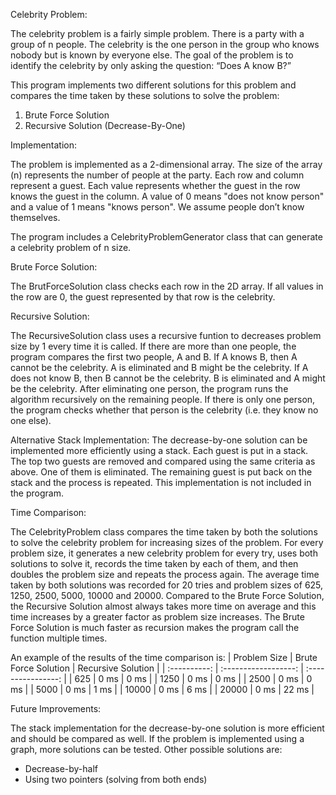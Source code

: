 Celebrity Problem:

The celebrity problem is a fairly simple problem. There is a party with a group of n people. The celebrity is the one person in the group who knows nobody but is known by everyone else. The goal of the problem is to identify the celebrity by only asking the question: “Does A know B?”

This program implements two different solutions for this problem and compares the time taken by these solutions to solve the problem:
1) Brute Force Solution
2) Recursive Solution (Decrease-By-One)


Implementation:

The problem is implemented as a 2-dimensional array. The size of the array (n) represents the number of people at the party. Each row and column represent a guest. Each value represents whether the guest in the row knows the guest in the column. A value of 0 means "does not know person" and a value of 1 means "knows person". We assume people don’t know themselves.

The program includes a CelebrityProblemGenerator class that can generate a celebrity problem of n size.


Brute Force Solution:

The BrutForceSolution class checks each row in the 2D array. If all values in the row are 0, the guest represented by that row is the celebrity.


Recursive Solution: 

The RecursiveSolution class uses a recursive funtion to decreases problem size by 1 every time it is called. If there are more than one people, the program compares the first two people, A and B. If A knows B, then A cannot be the celebrity. A is eliminated and B might be the celebrity. If A does not know B, then B cannot be the celebrity. B is eliminated and A might be the celebrity. After eliminating one person, the program runs the algorithm recursively on the remaining people. If there is only one person, the program checks whether that person is the celebrity (i.e. they  know no one else). 

Alternative Stack Implementation:
The decrease-by-one solution can be implemented more efficiently using a stack. Each guest is put in a stack. The top two guests are removed and compared using the same criteria as above. One of them is eliminated. The remaining guest is put back on the stack and the process is repeated. This implementation is not included in the program.


Time Comparison:

The CelebrityProblem class compares the time taken by both the solutions to solve the celebrity problem for increasing sizes of the problem. For every problem size, it generates a new celebrity problem for every try, uses both solutions to solve it, records the time taken by each of them, and then doubles the problem size and repeats the process again. The average time taken by both solutions was recorded for  20 tries and problem sizes of 625, 1250, 2500, 5000, 10000 and 20000. Compared to the Brute Force Solution, the Recursive Solution almost always takes more time on average and this time increases by a greater factor as problem size increases. The Brute Force Solution is much faster as recursion makes the program call the function multiple times. 

An example of the results of the time comparison is:
| Problem Size | Brute Force Solution | Recursive Solution |
| :----------: | :------------------: | :----------------: |
| 625 | 0 ms | 0 ms |
| 1250 | 0 ms | 0 ms |
| 2500 | 0 ms | 0 ms |
| 5000 | 0 ms | 1 ms |
| 10000 | 0 ms | 6 ms |
| 20000 | 0 ms | 22 ms |


Future Improvements:

The stack implementation for the decrease-by-one solution is more efficient and should be compared as well. If the problem is implemented using a graph, more solutions can be tested. Other possible solutions are:
 - Decrease-by-half
 - Using two pointers (solving from both ends)

